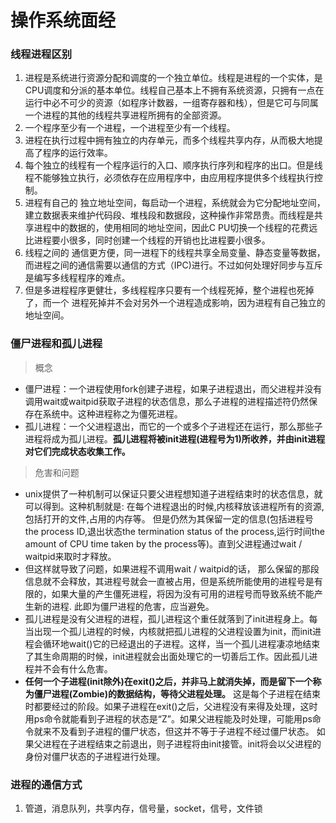 # 操作系统面经
### 线程进程区别
1. 进程是系统进行资源分配和调度的一个独立单位。线程是进程的一个实体，是CPU调度和分派的基本单位。线程自己基本上不拥有系统资源，只拥有一点在运行中必不可少的资源（如程序计数器，一组寄存器和栈），但是它可与同属一个进程的其他的线程共享进程所拥有的全部资源。
2. 一个程序至少有一个进程，一个进程至少有一个线程。
3. 进程在执行过程中拥有独立的内存单元，而多个线程共享内存，从而极大地提高了程序的运行效率。
4. 每个独立的线程有一个程序运行的入口、顺序执行序列和程序的出口。但是线程不能够独立执行，必须依存在应用程序中，由应用程序提供多个线程执行控制。
5. 进程有自己的 独立地址空间，每启动一个进程，系统就会为它分配地址空间，建立数据表来维护代码段、堆栈段和数据段，这种操作非常昂贵。而线程是共享进程中的数据的，使用相同的地址空间，因此C PU切换一个线程的花费远比进程要小很多，同时创建一个线程的开销也比进程要小很多。
6. 线程之间的 通信更方便，同一进程下的线程共享全局变量、静态变量等数据，而进程之间的通信需要以通信的方式（IPC)进行。不过如何处理好同步与互斥是编写多线程程序的难点。
7. 但是多进程程序更健壮，多线程程序只要有一个线程死掉，整个进程也死掉了，而一个 进程死掉并不会对另外一个进程造成影响，因为进程有自己独立的地址空间。
### 僵尸进程和孤儿进程
> 概念
- 僵尸进程：一个进程使用fork创建子进程，如果子进程退出，而父进程并没有调用wait或waitpid获取子进程的状态信息，那么子进程的进程描述符仍然保存在系统中。这种进程称之为僵死进程。
- 孤儿进程：一个父进程退出，而它的一个或多个子进程还在运行，那么那些子进程将成为孤儿进程。**孤儿进程将被init进程(进程号为1)所收养，并由init进程对它们完成状态收集工作。**
> 危害和问题
- unix提供了一种机制可以保证只要父进程想知道子进程结束时的状态信息，就可以得到。这种机制就是: 在每个进程退出的时候,内核释放该进程所有的资源,包括打开的文件,占用的内存等。 但是仍然为其保留一定的信息(包括进程号the process ID,退出状态the termination status of the process,运行时间the amount of CPU time taken by the process等)。直到父进程通过wait / waitpid来取时才释放。
- 但这样就导致了问题，如果进程不调用wait / waitpid的话， 那么保留的那段信息就不会释放，其进程号就会一直被占用，但是系统所能使用的进程号是有限的，如果大量的产生僵死进程，将因为没有可用的进程号而导致系统不能产生新的进程. 此即为僵尸进程的危害，应当避免。
- 孤儿进程是没有父进程的进程，孤儿进程这个重任就落到了init进程身上。每当出现一个孤儿进程的时候，内核就把孤儿进程的父进程设置为init，而init进程会循环地wait()它的已经退出的子进程。这样，当一个孤儿进程凄凉地结束了其生命周期的时候，init进程就会出面处理它的一切善后工作。因此孤儿进程并不会有什么危害。
- **任何一个子进程(init除外)在exit()之后，并非马上就消失掉，而是留下一个称为僵尸进程(Zombie)的数据结构，等待父进程处理。** 这是每个子进程在结束时都要经过的阶段。如果子进程在exit()之后，父进程没有来得及处理，这时用ps命令就能看到子进程的状态是“Z”。如果父进程能及时处理，可能用ps命令就来不及看到子进程的僵尸状态，但这并不等于子进程不经过僵尸状态。 如果父进程在子进程结束之前退出，则子进程将由init接管。init将会以父进程的身份对僵尸状态的子进程进行处理。
### 进程的通信方式
1. 管道，消息队列，共享内存，信号量，socket，信号，文件锁



